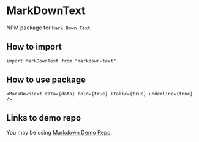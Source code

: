 # MarkDownText
NPM package for ``Mark Down Text``


## How to import 

```
import MarkDownText from "markdown-text"
```

## How to use package 

```
<MarkDownText data={data} bold={true} italic={true} underline={true} />
```


## Links to demo repo

You may be using [Markdown Demo Repo](https://github.com/Bhargav-127-Savaliya/how-to-use-MarkDownText-package.git).